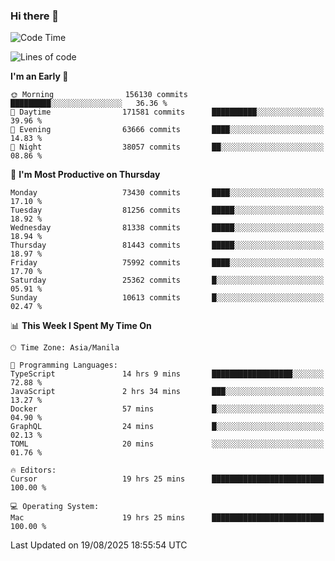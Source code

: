 ### Hi there 👋

<!--START_SECTION:waka-->
![Code Time](http://img.shields.io/badge/Code%20Time-6%2C197%20hrs%204%20mins-blue)

![Lines of code](https://img.shields.io/badge/From%20Hello%20World%20I%27ve%20Written-146.0%20million%20lines%20of%20code-blue)

**I'm an Early 🐤** 

```text
🌞 Morning                156130 commits      █████████░░░░░░░░░░░░░░░░   36.36 % 
🌆 Daytime                171581 commits      ██████████░░░░░░░░░░░░░░░   39.96 % 
🌃 Evening                63666 commits       ████░░░░░░░░░░░░░░░░░░░░░   14.83 % 
🌙 Night                  38057 commits       ██░░░░░░░░░░░░░░░░░░░░░░░   08.86 % 
```
📅 **I'm Most Productive on Thursday** 

```text
Monday                   73430 commits       ████░░░░░░░░░░░░░░░░░░░░░   17.10 % 
Tuesday                  81256 commits       █████░░░░░░░░░░░░░░░░░░░░   18.92 % 
Wednesday                81338 commits       █████░░░░░░░░░░░░░░░░░░░░   18.94 % 
Thursday                 81443 commits       █████░░░░░░░░░░░░░░░░░░░░   18.97 % 
Friday                   75992 commits       ████░░░░░░░░░░░░░░░░░░░░░   17.70 % 
Saturday                 25362 commits       █░░░░░░░░░░░░░░░░░░░░░░░░   05.91 % 
Sunday                   10613 commits       █░░░░░░░░░░░░░░░░░░░░░░░░   02.47 % 
```


📊 **This Week I Spent My Time On** 

```text
🕑︎ Time Zone: Asia/Manila

💬 Programming Languages: 
TypeScript               14 hrs 9 mins       ██████████████████░░░░░░░   72.88 % 
JavaScript               2 hrs 34 mins       ███░░░░░░░░░░░░░░░░░░░░░░   13.27 % 
Docker                   57 mins             █░░░░░░░░░░░░░░░░░░░░░░░░   04.90 % 
GraphQL                  24 mins             █░░░░░░░░░░░░░░░░░░░░░░░░   02.13 % 
TOML                     20 mins             ░░░░░░░░░░░░░░░░░░░░░░░░░   01.76 % 

🔥 Editors: 
Cursor                   19 hrs 25 mins      █████████████████████████   100.00 % 

💻 Operating System: 
Mac                      19 hrs 25 mins      █████████████████████████   100.00 % 
```


 Last Updated on 19/08/2025 18:55:54 UTC
<!--END_SECTION:waka-->


<!--
**rad182/rad182** is a ✨ _special_ ✨ repository because its `README.md` (this file) appears on your GitHub profile.

Here are some ideas to get you started:

- 🔭 I’m currently working on ...
- 🌱 I’m currently learning ...
- 👯 I’m looking to collaborate on ...
- 🤔 I’m looking for help with ...
- 💬 Ask me about ...
- 📫 How to reach me: ...
- 😄 Pronouns: ...
- ⚡ Fun fact: ...
-->
